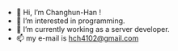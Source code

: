 - 👋 Hi, I’m Changhun-Han !
- 👀 I’m interested in programming.
- 🌱 I’m currently working as a server developer.
- 📫 my e-mail is hch4102@gmail.com
